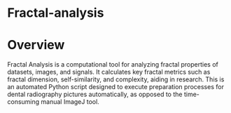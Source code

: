 # Fractal-analysis
# Overview

Fractal Analysis is a computational tool for analyzing fractal properties of datasets, images, and signals. It calculates key fractal metrics such as fractal dimension, self-similarity, and complexity, aiding in research. This is an automated Python script designed to execute preparation processes for dental radiography pictures automatically, as opposed to the time-consuming manual ImageJ tool. 
